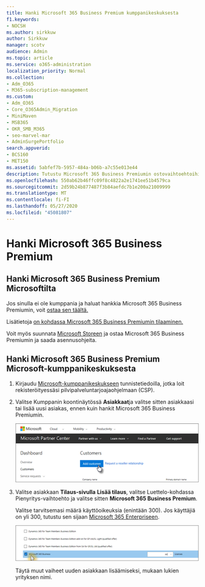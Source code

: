 ```yaml
---
title: Hanki Microsoft 365 Business Premium kumppanikeskuksesta
f1.keywords:
- NOCSH
ms.author: sirkkuw
author: Sirkkuw
manager: scotv
audience: Admin
ms.topic: article
ms.service: o365-administration
localization_priority: Normal
ms.collection:
- Adm_O365
- M365-subscription-management
ms.custom:
- Adm_O365
- Core_O365Admin_Migration
- MiniMaven
- MSB365
- OKR_SMB_M365
- seo-marvel-mar
- AdminSurgePortfolio
search.appverid:
- BCS160
- MET150
ms.assetid: 5abfef7b-5957-484a-b06b-a7c55e013e44
description: Tutustu Microsoft 365 Business Premiumin ostovaihtoehtoihin ja vaiheittaiset ohjeet sen ostamiseen Microsoft Partner Centeristä.
ms.openlocfilehash: 550ab62b46ffc09f8c4822a2e1741ee51b4579ca
ms.sourcegitcommit: 2d59b24b877487f3b84aefdc7b1e200a21009999
ms.translationtype: MT
ms.contentlocale: fi-FI
ms.lasthandoff: 05/27/2020
ms.locfileid: "45081807"
---
```

# <a name="get-microsoft-365-business-premium"></a>Hanki Microsoft 365 Business Premium

## <a name="get-microsoft-365-business-premium-from-microsoft"></a>Hanki Microsoft 365 Business Premium Microsoftilta

Jos sinulla ei ole kumppania ja haluat hankkia Microsoft 365 Business Premiumin, voit [ostaa sen täältä.](https://www.microsoft.com/en-US/microsoft-365/business)

Lisätietoja [on kohdassa Microsoft 365 Business Premiumin tilaaminen.](sign-up.md)

Voit myös suunnata [Microsoft Storeen](https://www.microsoft.com/en-us/store/locations/find-a-store?icid=en_US_Store_UH_FAS) ja ostaa Microsoft 365 Business Premiumin ja saada asennusohjeita.
  
## <a name="get-microsoft-365-business-premium-from-microsoft-partner-center"></a>Hanki Microsoft 365 Business Premium Microsoft-kumppanikeskuksesta

1. Kirjaudu [Microsoft-kumppanikeskukseen](https://go.microsoft.com/fwlink/p/?linkid=849910) tunnistetiedoilla, jotka loit rekisteröityessäsi pilvipalveluntarjoajaohjelmaan (CSP). 
    
2. Valitse Kumppanin koontinäytössä **Asiakkaat**ja valitse sitten asiakkaasi tai lisää uusi asiakas, ennen kuin hankit Microsoft 365 Business Premiumin.
    
    ![Lisää asiakas Microsoft-kumppanikeskukseen.](../media/ec807d07-bbd2-411f-8fe1-c644cf9a3882.png)
  
3. Valitse asiakkaan **Tilaus-sivulla** **Lisää tilaus**, valitse Luettelo-kohdassa Pienyritys-vaihtoehto ja valitse sitten **Microsoft 365 Business Premium**.
    
    Valitse tarvitsemasi määrä käyttöoikeuksia (enintään 300). Jos käyttäjiä on yli 300, tutustu sen sijaan [Microsoft 365 Enterpriseen](https://go.microsoft.com/fwlink/p/?linkid=862316). 
    
    ![Valitse Uusi tilaus -sivulla pienyritykset.](../media/52d99e89-2175-4974-84bb-dd626048541b.png)
  
    Täytä muut vaiheet uuden asiakkaan lisäämiseksi, mukaan lukien yrityksen nimi.
    


